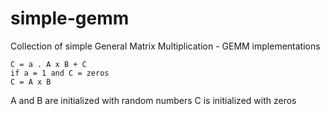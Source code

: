 # simple-gemm
Collection of simple General Matrix Multiplication - GEMM implementations

```
C = a . A x B + C
if a = 1 and C = zeros
C = A x B
```

A and B are initialized with random numbers
C is initialized with zeros

